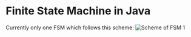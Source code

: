 # Finite State Machine in Java
 Currently only one FSM which follows this scheme:
![Scheme of FSM 1](https://i.imgur.com/c9P3mLJ.png)

